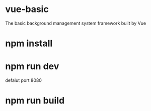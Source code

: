 # vue-basic
The basic background management system framework built by Vue


# npm install

# npm run dev 
defalut port 8080

# npm run build


